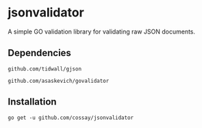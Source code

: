 # jsonvalidator
A simple GO validation library for validating raw JSON documents.

## Dependencies
```
github.com/tidwall/gjson
```
``` 
github.com/asaskevich/govalidator
 ```

## Installation
```
go get -u github.com/cossay/jsonvalidator
```